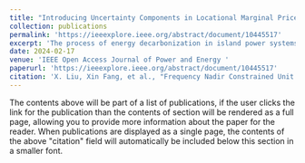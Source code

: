 ```yaml
---
title: "Introducing Uncertainty Components in Locational Marginal Prices for Pricing Wind Power and Load Uncertainties"
collection: publications
permalink: 'https://ieeexplore.ieee.org/abstract/document/10445517'
excerpt: 'The process of energy decarbonization in island power systems is accelerated due to the swift integration of inverter-based renewable energy resources (IBRs). The unique features of such systems, including rapid frequency changes resulting from potential generation outages or imbalances due to the unpredictability of renewable power, pose a significant challenge in maintaining the frequency nadir without external support. This paper presents a unit commitment (UC) model with data-driven frequency nadir constraints, including either frequency nadir or minimum inertia requirements, helping to limit frequency deviations after significant generator outages. The constraints are formulated using a linear regression model that takes advantage of real-world, year-long generation scheduling and dynamic simulation data. The efficacy of the proposed UC model is verified through a year-long simulation in an actual island power system using historical weather data. The alternative minimum inertia constraint, derived from actual system operation assumptions, is also evaluated. Findings demonstrate that the proposed frequency nadir constraint notably improves the system’s frequency nadir under high photovoltaic (PV) penetration levels, albeit with a slight increase in generation costs, when compared to the alternative minimum inertia constraint.'
date: 2024-02-17
venue: 'IEEE Open Access Journal of Power and Energy '
paperurl: 'https://ieeexplore.ieee.org/abstract/document/10445517'
citation: 'X. Liu, Xin Fang, et al., "Frequency Nadir Constrained Unit Commitment for High Renewable Penetration Island Power Systems," in IEEE Open Access Journal of Power and Energy, vol. 11, pp. 141-153, 2024, doi: 10.1109/OAJPE.2024.3370504.'
---
```


The contents above will be part of a list of publications, if the user clicks the link for the publication than the contents of section will be rendered as a full page, allowing you to provide more information about the paper for the reader. When publications are displayed as a single page, the contents of the above "citation" field will automatically be included below this section in a smaller font.
